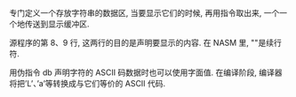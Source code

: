 专门定义一个存放字符串的数据区, 当要显示它们的时候, 再用指令取出来, 一个一个地传送到显示缓冲区.

源程序的第 8、9 行, 这两行的目的是声明要显示的内容. 在 NASM 里, "\"是续行符.

用伪指令 db 声明字符的 ASCII 码数据时也可以使用字面值. 在编译阶段, 编译器将把’L’、’a’等转换成与它们等价的 ASCII 代码.